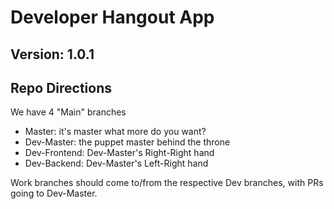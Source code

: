 # Developer Hangout App
## Version: 1.0.1

## Repo Directions
We have 4 "Main" branches
- Master: it's master what more do you want?
- Dev-Master: the puppet master behind the throne
- Dev-Frontend: Dev-Master's Right-Right hand
- Dev-Backend: Dev-Master's Left-Right hand

Work branches should come to/from the respective Dev branches, with PRs going to Dev-Master.